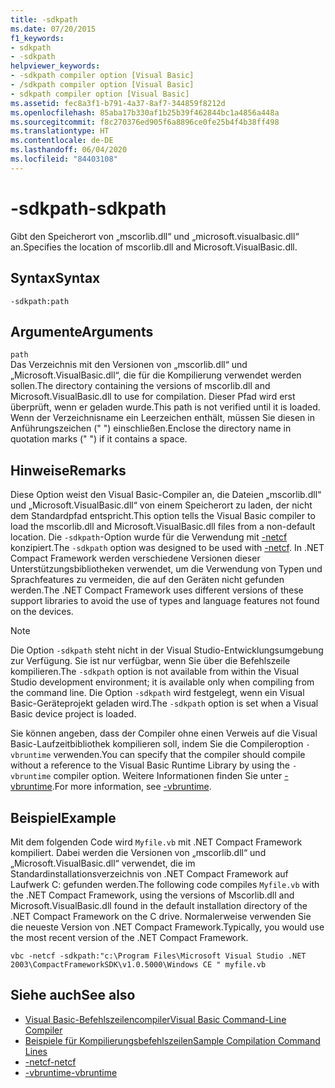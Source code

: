 ```yaml
---
title: -sdkpath
ms.date: 07/20/2015
f1_keywords:
- sdkpath
- -sdkpath
helpviewer_keywords:
- -sdkpath compiler option [Visual Basic]
- /sdkpath compiler option [Visual Basic]
- sdkpath compiler option [Visual Basic]
ms.assetid: fec8a3f1-b791-4a37-8af7-344859f8212d
ms.openlocfilehash: 85aba17b330af1b25b39f462844bc1a4856a448a
ms.sourcegitcommit: f8c270376ed905f6a8896ce0fe25b4f4b38ff498
ms.translationtype: HT
ms.contentlocale: de-DE
ms.lasthandoff: 06/04/2020
ms.locfileid: "84403108"
---
```

# <a name="-sdkpath"></a><span data-ttu-id="f32b8-102">-sdkpath</span><span class="sxs-lookup"><span data-stu-id="f32b8-102">-sdkpath</span></span>
<span data-ttu-id="f32b8-103">Gibt den Speicherort von „mscorlib.dll“ und „microsoft.visualbasic.dll“ an.</span><span class="sxs-lookup"><span data-stu-id="f32b8-103">Specifies the location of mscorlib.dll and Microsoft.VisualBasic.dll.</span></span>  
  
## <a name="syntax"></a><span data-ttu-id="f32b8-104">Syntax</span><span class="sxs-lookup"><span data-stu-id="f32b8-104">Syntax</span></span>  
  
```console  
-sdkpath:path  
```  
  
## <a name="arguments"></a><span data-ttu-id="f32b8-105">Argumente</span><span class="sxs-lookup"><span data-stu-id="f32b8-105">Arguments</span></span>  
 `path`  
 <span data-ttu-id="f32b8-106">Das Verzeichnis mit den Versionen von „mscorlib.dll“ und „Microsoft.VisualBasic.dll“, die für die Kompilierung verwendet werden sollen.</span><span class="sxs-lookup"><span data-stu-id="f32b8-106">The directory containing the versions of mscorlib.dll and Microsoft.VisualBasic.dll to use for compilation.</span></span> <span data-ttu-id="f32b8-107">Dieser Pfad wird erst überprüft, wenn er geladen wurde.</span><span class="sxs-lookup"><span data-stu-id="f32b8-107">This path is not verified until it is loaded.</span></span> <span data-ttu-id="f32b8-108">Wenn der Verzeichnisname ein Leerzeichen enthält, müssen Sie diesen in Anführungszeichen (" ") einschließen.</span><span class="sxs-lookup"><span data-stu-id="f32b8-108">Enclose the directory name in quotation marks (" ") if it contains a space.</span></span>  
  
## <a name="remarks"></a><span data-ttu-id="f32b8-109">Hinweise</span><span class="sxs-lookup"><span data-stu-id="f32b8-109">Remarks</span></span>  
 <span data-ttu-id="f32b8-110">Diese Option weist den Visual Basic-Compiler an, die Dateien „mscorlib.dll“ und „Microsoft.VisualBasic.dll“ von einem Speicherort zu laden, der nicht dem Standardpfad entspricht.</span><span class="sxs-lookup"><span data-stu-id="f32b8-110">This option tells the Visual Basic compiler to load the mscorlib.dll and Microsoft.VisualBasic.dll files from a non-default location.</span></span> <span data-ttu-id="f32b8-111">Die `-sdkpath`-Option wurde für die Verwendung mit [-netcf](netcf.md) konzipiert.</span><span class="sxs-lookup"><span data-stu-id="f32b8-111">The `-sdkpath` option was designed to be used with [-netcf](netcf.md).</span></span> <span data-ttu-id="f32b8-112">In .NET Compact Framework werden verschiedene Versionen dieser Unterstützungsbibliotheken verwendet, um die Verwendung von Typen und Sprachfeatures zu vermeiden, die auf den Geräten nicht gefunden werden.</span><span class="sxs-lookup"><span data-stu-id="f32b8-112">The .NET Compact Framework uses different versions of these support libraries to avoid the use of types and language features not found on the devices.</span></span>  
  
> [!NOTE]
> <span data-ttu-id="f32b8-113">Die Option `-sdkpath` steht nicht in der Visual Studio-Entwicklungsumgebung zur Verfügung. Sie ist nur verfügbar, wenn Sie über die Befehlszeile kompilieren.</span><span class="sxs-lookup"><span data-stu-id="f32b8-113">The `-sdkpath` option is not available from within the Visual Studio development environment; it is available only when compiling from the command line.</span></span> <span data-ttu-id="f32b8-114">Die Option `-sdkpath` wird festgelegt, wenn ein Visual Basic-Geräteprojekt geladen wird.</span><span class="sxs-lookup"><span data-stu-id="f32b8-114">The `-sdkpath` option is set when a Visual Basic device project is loaded.</span></span>  
  
 <span data-ttu-id="f32b8-115">Sie können angeben, dass der Compiler ohne einen Verweis auf die Visual Basic-Laufzeitbibliothek kompilieren soll, indem Sie die Compileroption `-vbruntime` verwenden.</span><span class="sxs-lookup"><span data-stu-id="f32b8-115">You can specify that the compiler should compile without a reference to the Visual Basic Runtime Library by using the `-vbruntime` compiler option.</span></span> <span data-ttu-id="f32b8-116">Weitere Informationen finden Sie unter [-vbruntime](vbruntime.md).</span><span class="sxs-lookup"><span data-stu-id="f32b8-116">For more information, see [-vbruntime](vbruntime.md).</span></span>  
  
## <a name="example"></a><span data-ttu-id="f32b8-117">Beispiel</span><span class="sxs-lookup"><span data-stu-id="f32b8-117">Example</span></span>  
 <span data-ttu-id="f32b8-118">Mit dem folgenden Code wird `Myfile.vb` mit .NET Compact Framework kompiliert. Dabei werden die Versionen von „mscorlib.dll“ und „Microsoft.VisualBasic.dll“ verwendet, die im Standardinstallationsverzeichnis von .NET Compact Framework auf Laufwerk C: gefunden werden.</span><span class="sxs-lookup"><span data-stu-id="f32b8-118">The following code compiles `Myfile.vb` with the .NET Compact Framework, using the versions of Mscorlib.dll and Microsoft.VisualBasic.dll found in the default installation directory of the .NET Compact Framework on the C drive.</span></span> <span data-ttu-id="f32b8-119">Normalerweise verwenden Sie die neueste Version von .NET Compact Framework.</span><span class="sxs-lookup"><span data-stu-id="f32b8-119">Typically, you would use the most recent version of the .NET Compact Framework.</span></span>  
  
```console
vbc -netcf -sdkpath:"c:\Program Files\Microsoft Visual Studio .NET 2003\CompactFrameworkSDK\v1.0.5000\Windows CE " myfile.vb  
```  
  
## <a name="see-also"></a><span data-ttu-id="f32b8-120">Siehe auch</span><span class="sxs-lookup"><span data-stu-id="f32b8-120">See also</span></span>

- [<span data-ttu-id="f32b8-121">Visual Basic-Befehlszeilencompiler</span><span class="sxs-lookup"><span data-stu-id="f32b8-121">Visual Basic Command-Line Compiler</span></span>](index.md)
- [<span data-ttu-id="f32b8-122">Beispiele für Kompilierungsbefehlszeilen</span><span class="sxs-lookup"><span data-stu-id="f32b8-122">Sample Compilation Command Lines</span></span>](sample-compilation-command-lines.md)
- [<span data-ttu-id="f32b8-123">-netcf</span><span class="sxs-lookup"><span data-stu-id="f32b8-123">-netcf</span></span>](netcf.md)
- [<span data-ttu-id="f32b8-124">-vbruntime</span><span class="sxs-lookup"><span data-stu-id="f32b8-124">-vbruntime</span></span>](vbruntime.md)
